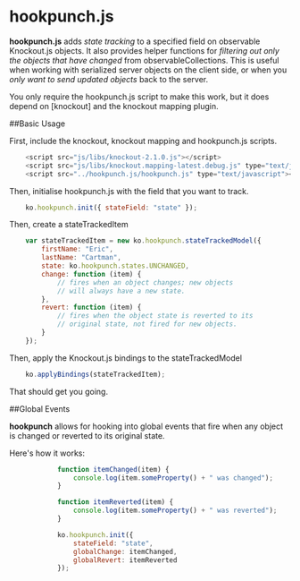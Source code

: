 hookpunch.js
============

**hookpunch.js** adds *state tracking* to a specified field on observable Knockout.js objects. 
It also provides helper functions for *filtering out only the objects that have changed* from 
observableCollections. This is useful when working with serialized server objects on the client 
side, or when you *only want to send updated objects* back to the server.

You only require the hookpunch.js script to make this work, but it does depend on [knockout] and 
the knockout mapping plugin.

##Basic Usage

First, include the knockout, knockout mapping and hookpunch.js scripts.

```js
	<script src="js/libs/knockout-2.1.0.js"></script>
	<script src="js/libs/knockout.mapping-latest.debug.js" type="text/javascript"></script>
	<script src="../hookpunch.js/hookpunch.js" type="text/javascript"></script>
```

Then, initialise hookpunch.js with the field that you want to track.

```js
	ko.hookpunch.init({ stateField: "state" });
```

Then, create a stateTrackedItem

```js
	var stateTrackedItem = new ko.hookpunch.stateTrackedModel({
        firstName: "Eric",
        lastName: "Cartman",
        state: ko.hookpunch.states.UNCHANGED,
        change: function (item) {
            // fires when an object changes; new objects 
			// will always have a new state.
        },
        revert: function (item) {
			// fires when the object state is reverted to its 
			// original state, not fired for new objects.
        }
    });
```
Then, apply the Knockout.js bindings to the stateTrackedModel

```js
	ko.applyBindings(stateTrackedItem);
```

That should get you going.

##Global Events

**hookpunch** allows for hooking into global events that fire when any object is changed or reverted to its original state. 

Here's how it works:

```js
            function itemChanged(item) {
                console.log(item.someProperty() + " was changed");
            }

            function itemReverted(item) {
                console.log(item.someProperty() + " was reverted");
            }

            ko.hookpunch.init({ 
				stateField: "state", 
				globalChange: itemChanged, 
				globalRevert: itemReverted 
			});
```
